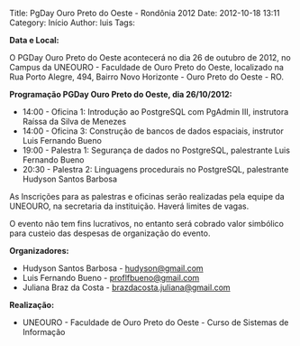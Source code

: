 Title: PgDay Ouro Preto do Oeste - Rondônia 2012
Date: 2012-10-18 13:11
Category: Início
Author: luis
Tags: 

**Data e Local:**

O PGDay Ouro Preto do Oeste acontecerá no dia 26 de outubro de 2012, no Campus da UNEOURO - Faculdade de Ouro Preto do Oeste, localizado na Rua Porto Alegre, 494, Bairro Novo Horizonte - Ouro Preto do Oeste - RO.

 

**Programação PGDay Ouro Preto do Oeste, dia 26/10/2012:**

- 14:00 - Oficina 1: Introdução ao PostgreSQL com PgAdmin III, instrutora Raíssa da Silva de Menezes
- 14:00 - Oficina 3: Construção de bancos de dados espaciais, instrutor Luis Fernando Bueno
- 19:00 - Palestra 1: Segurança de dados no PostgreSQL, palestrante Luis Fernando Bueno
- 20:30 - Palestra 2: Linguagens procedurais no PostgreSQL, palestrante Hudyson Santos Barbosa
 

As Inscrições para as palestras e oficinas serão realizadas pela equipe da UNEOURO, na secretaria da instituição. Haverá limites de vagas.

O evento não tem fins lucrativos, no entanto será cobrado valor simbólico para custeio das despesas de organização do evento.

 

**Organizadores:**

- Hudyson Santos Barbosa - [hudyson@gmail.com](hudyson@gmail.com)
- Luis Fernando Bueno - [proflfbueno@gmail.com](proflfbueno@gmail.com)
- Juliana Braz da Costa - [brazdacosta.juliana@gmail.com](brazdacosta.juliana@gmail.com)
 

 **Realização:**

- UNEOURO - Faculdade de Ouro Preto do Oeste - Curso de Sistemas de Informação